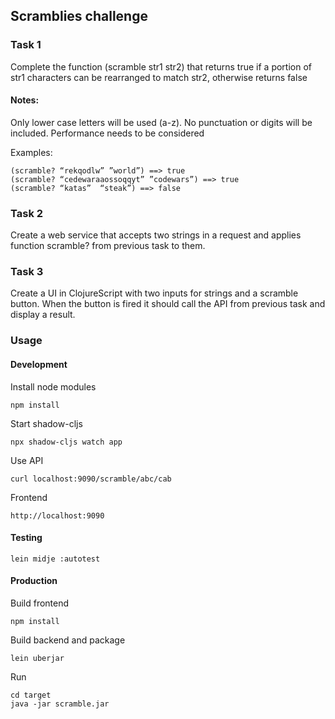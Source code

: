 ## Scramblies challenge

### Task 1
Complete the function (scramble str1 str2) that returns true if a portion of str1 characters can be rearranged to match str2, otherwise returns false

#### Notes:
Only lower case letters will be used (a-z). No punctuation or digits will be included.
Performance needs to be considered

Examples:

    (scramble? “rekqodlw” ”world”) ==> true
    (scramble? “cedewaraaossoqqyt” ”codewars”) ==> true
    (scramble? “katas”  “steak”) ==> false

### Task 2
Create a web service that accepts two strings in a request and applies function scramble? from previous task to them.

### Task 3
Create a UI in ClojureScript with two inputs for strings and a scramble button. When the button is fired it should call the API from previous task and display a result.


### Usage

#### Development

Install node modules

    npm install

Start shadow-cljs

    npx shadow-cljs watch app


Use API

    curl localhost:9090/scramble/abc/cab

Frontend

    http://localhost:9090


#### Testing

    lein midje :autotest


#### Production

Build frontend

    npm install

Build backend and package

    lein uberjar

Run

    cd target
    java -jar scramble.jar
